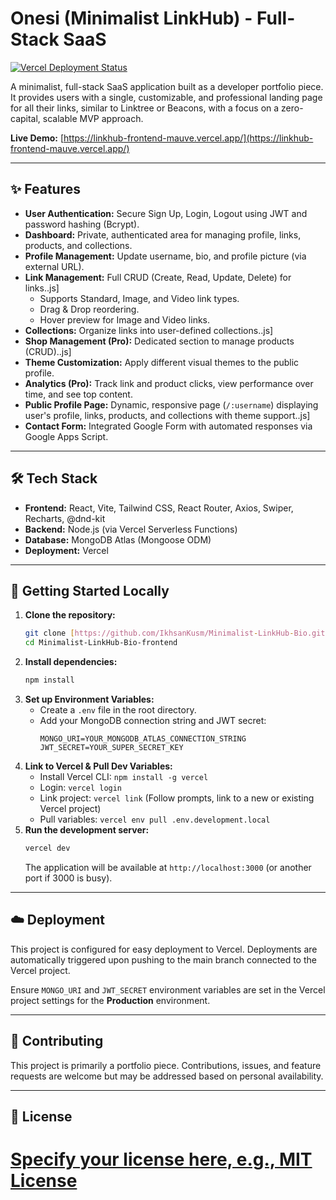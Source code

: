 # Onesi (Minimalist LinkHub) - Full-Stack SaaS

[![Vercel Deployment Status](https://vercel.com/miwyzards-projects/linkhub-frontend/badge)](https://linkhub-frontend-mauve.vercel.app/)

A minimalist, full-stack SaaS application built as a developer portfolio piece. It provides users with a single, customizable, and professional landing page for all their links, similar to Linktree or Beacons, with a focus on a zero-capital, scalable MVP approach.

**Live Demo:** [https://linkhub-frontend-mauve.vercel.app/](https://linkhub-frontend-mauve.vercel.app/)

---

## ✨ Features

* **User Authentication:** Secure Sign Up, Login, Logout using JWT and password hashing (Bcrypt).
* **Dashboard:** Private, authenticated area for managing profile, links, products, and collections.
* **Profile Management:** Update username, bio, and profile picture (via external URL).
* **Link Management:** Full CRUD (Create, Read, Update, Delete) for links..js]
    * Supports Standard, Image, and Video link types.
    * Drag & Drop reordering.
    * Hover preview for Image and Video links.
* **Collections:** Organize links into user-defined collections..js]
* **Shop Management (Pro):** Dedicated section to manage products (CRUD)..js]
* **Theme Customization:** Apply different visual themes to the public profile.
* **Analytics (Pro):** Track link and product clicks, view performance over time, and see top content.
* **Public Profile Page:** Dynamic, responsive page (`/:username`) displaying user's profile, links, products, and collections with theme support..js]
* **Contact Form:** Integrated Google Form with automated responses via Google Apps Script.

---

## 🛠️ Tech Stack

* **Frontend:** React, Vite, Tailwind CSS, React Router, Axios, Swiper, Recharts, @dnd-kit
* **Backend:** Node.js (via Vercel Serverless Functions)
* **Database:** MongoDB Atlas (Mongoose ODM)
* **Deployment:** Vercel

---

## 🚀 Getting Started Locally

1.  **Clone the repository:**
    ```bash
    git clone [https://github.com/IkhsanKusm/Minimalist-LinkHub-Bio.git](https://github.com/IkhsanKusm/Minimalist-LinkHub-Bio.git)
    cd Minimalist-LinkHub-Bio-frontend
    ```
2.  **Install dependencies:**
    ```bash
    npm install
    ```
3.  **Set up Environment Variables:**
    * Create a `.env` file in the root directory.
    * Add your MongoDB connection string and JWT secret:
        ```env
        MONGO_URI=YOUR_MONGODB_ATLAS_CONNECTION_STRING
        JWT_SECRET=YOUR_SUPER_SECRET_KEY
        ```
4.  **Link to Vercel & Pull Dev Variables:**
    * Install Vercel CLI: `npm install -g vercel`
    * Login: `vercel login`
    * Link project: `vercel link` (Follow prompts, link to a new or existing Vercel project)
    * Pull variables: `vercel env pull .env.development.local`
5.  **Run the development server:**
    ```bash
    vercel dev
    ```
    The application will be available at `http://localhost:3000` (or another port if 3000 is busy).

---

## ☁️ Deployment

This project is configured for easy deployment to Vercel. Deployments are automatically triggered upon pushing to the main branch connected to the Vercel project.

Ensure `MONGO_URI` and `JWT_SECRET` environment variables are set in the Vercel project settings for the **Production** environment.

---

## 🤝 Contributing

This project is primarily a portfolio piece. Contributions, issues, and feature requests are welcome but may be addressed based on personal availability.

---

## 📄 License

[Specify your license here, e.g., MIT License](https://choosealicense.com/licenses/mit/)
=======